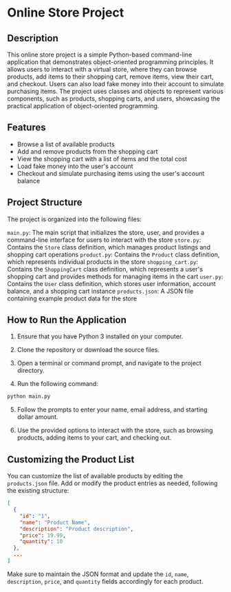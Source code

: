 # Online Store Project
## Description
This online store project is a simple Python-based command-line application that demonstrates object-oriented programming principles. It allows users to interact with a virtual store, where they can browse products, add items to their shopping cart, remove items, view their cart, and checkout. Users can also load fake money into their account to simulate purchasing items. The project uses classes and objects to represent various components, such as products, shopping carts, and users, showcasing the practical application of object-oriented programming.
## Features
* Browse a list of available products
* Add and remove products from the shopping cart
* View the shopping cart with a list of items and the total cost
* Load fake money into the user's account
* Checkout and simulate purchasing items using the user's account balance
## Project Structure
The project is organized into the following files:

`main.py`: The main script that initializes the store, user, and provides a command-line interface for users to interact with the store
`store.py`: Contains the `Store` class definition, which manages product listings and shopping cart operations
`product.py`: Contains the `Product` class definition, which represents individual products in the store
`shopping_cart.py`: Contains the `ShoppingCart` class definition, which represents a user's shopping cart and provides methods for managing items in the cart
`user.py`: Contains the `User` class definition, which stores user information, account balance, and a shopping cart instance
`products.json`: A JSON file containing example product data for the store
## How to Run the Application
1. Ensure that you have Python 3 installed on your computer.

2. Clone the repository or download the source files.

3. Open a terminal or command prompt, and navigate to the project directory.

4. Run the following command:
``` python
python main.py
```
5. Follow the prompts to enter your name, email address, and starting dollar amount.

6. Use the provided options to interact with the store, such as browsing products, adding items to your cart, and checking out.
## Customizing the Product List
You can customize the list of available products by editing the `products.json` file. Add or modify the product entries as needed, following the existing structure:
``` json
[
  {
    "id": "1",
    "name": "Product Name",
    "description": "Product description",
    "price": 19.99,
    "quantity": 10
  },
  ...
]
```
Make sure to maintain the JSON format and update the `id`, `name`, `description`, `price`, and `quantity` fields accordingly for each product.

